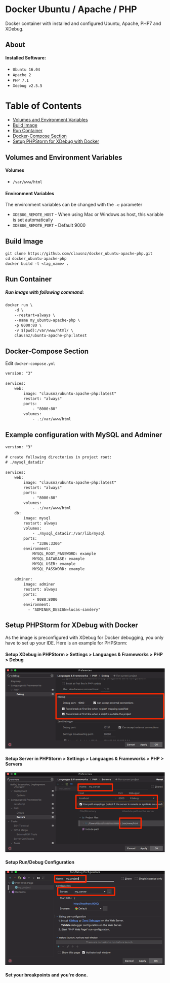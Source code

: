 # Docker Ubuntu / Apache / PHP

Docker container with installed and configured Ubuntu, Apache, PHP7 and XDebug.

## About

#### Installed Software:

- `Ubuntu 16.04`
- `Apache 2`
- `PHP 7.1`
- `Xdebug v2.5.5`

# Table of Contents

* [Volumes and Environment Variables](#volumes-and-environment-variables)
* [Build Image](#build-image)
* [Run Container](#run-container)
* [Docker-Compose Section](#docker-compose-section)
* [Setup PHPStorm for XDebug with Docker](#setup-phpstorm-for-xdebug-with-docker)


## Volumes and Environment Variables

#### Volumes

* `/var/www/html`

#### Environment Variables

The environment variables can be changed with the `-e` parameter 

* `XDEBUG_REMOTE_HOST` - When using Mac or Windows as host, this variable is set automatically
* `XDEBUG_REMOTE_PORT` - Default 9000

## Build Image

    git clone https://github.com/clausnz/docker_ubuntu-apache-php.git
    cd docker_ubuntu-apache-php
    docker build -t <tag_name> .

## Run Container

##### Run image with following command:

    docker run \
        -d \
        --restart=always \
        --name my_ubuntu-apache-php \
        -p 8000:80 \
        -v $(pwd):/var/www/html/ \
        clausnz/ubuntu-apache-php:latest

## Docker-Compose Section

Edit `docker-compose.yml`

```
version: "3"

services:
    web:
        image: "clausnz/ubuntu-apache-php:latest"
        restart: "always"
        ports:
            - "8000:80"
        volumes:
            - .:/var/www/html
```

## Example configuration with MySQL and Adminer

```
version: "3"

# create following directories in project root:
# ./mysql_datadir

services:
    web:
        image: "clausnz/ubuntu-apache-php:latest"
        restart: "always"
        ports:
            - "8000:80"
        volumes:
            - .:/var/www/html
    db:
        image: mysql
        restart: always
        volumes:
            - ./mysql_datadir:/var/lib/mysql
        ports:
            - "3306:3306"
        environment:
            MYSQL_ROOT_PASSWORD: example
            MYSQL_DATABASE: example
            MYSQL_USER: example
            MYSQL_PASSWORD: example

    adminer:
        image: adminer
        restart: always
        ports:
            - 8080:8080
        environment:
          - "ADMINER_DESIGN=lucas-sandery"
```
        
## Setup PHPStorm for XDebug with Docker

As the image is preconfigured with XDebug for Docker debugging, you only have to set up your IDE. Here is an example for PHPStorm:

#### Setup XDebug in PHPStorm > Settings > Languages & Frameworks > PHP > Debug
![Setup XDebug](docs/images/phpstorm-setup-xdebug.png)

#### Setup Server in PHPStorm > Settings > Languages & Frameworks > PHP > Servers
![Setup Server](docs/images/phpstorm-settings-server.png)

#### Setup Run/Debug Configuration
![Setup Run](docs/images/phpstorm-setup-run.png)

#### Set your breakpoints and you're done.